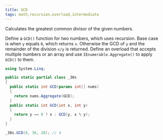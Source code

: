 ```yaml
---
title: GCD
tags: math,recursion,overload,intermediate
---
```


Calculates the greatest common divisor of the given numbers.

Define a `GCD()` function for two numbers, which uses recursion.
Base case is when `y` equals `0`, which returns `x`.
Otherwise the GCD of `y` and the remainder of the division `x/y` is returned.
Define an overload that accepts multiple numbers or an array and use `IEnumerable.Aggregate()` to apply `GCD()` to them.

```csharp
using System.Linq;

public static partial class _30s 
{
  public static int GCD(params int[] nums)
  {
    return nums.Aggregate(GCD);
  }
  public static int GCD(int x, int y)
  {
    return y == 0 ? x : GCD(y, x % y);
  }
}
```

```csharp
_30s.GCD(8, 36, 28); // 4
```
